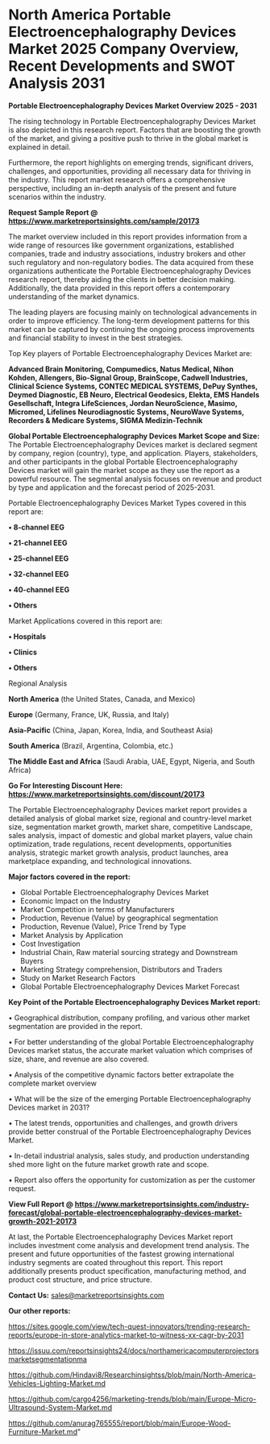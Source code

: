 # North America Portable Electroencephalography Devices Market 2025 Company Overview, Recent Developments and SWOT Analysis 2031

<Strong> Portable Electroencephalography Devices Market Overview 2025 - 2031</strong>

The rising technology in Portable Electroencephalography Devices Market is also depicted in this research report. Factors that are boosting the growth of the market, and giving a positive push to thrive in the global market is explained in detail.

Furthermore, the report highlights on emerging trends, significant drivers, challenges, and opportunities, providing all necessary data for thriving in the industry. This report market research offers a comprehensive perspective, including an in-depth analysis of the present and future scenarios within the industry.

<strong>Request Sample Report @ <a href=https://www.marketreportsinsights.com/sample/20173>https://www.marketreportsinsights.com/sample/20173</a></strong>

The market overview included in this report provides information from a wide range of resources like government organizations, established companies, trade and industry associations, industry brokers and other such regulatory and non-regulatory bodies. The data acquired from these organizations authenticate the Portable Electroencephalography Devices research report, thereby aiding the clients in better decision making. Additionally, the data provided in this report offers a contemporary understanding of the market dynamics.

The leading players are focusing mainly on technological advancements in order to improve efficiency. The long-term development patterns for this market can be captured by continuing the ongoing process improvements and financial stability to invest in the best strategies.

Top Key players of Portable Electroencephalography Devices Market are:

<strong>Advanced Brain Monitoring, Compumedics, Natus Medical, Nihon Kohden, Allengers, Bio-Signal Group, BrainScope, Cadwell Industries, Clinical Science Systems, CONTEC MEDICAL SYSTEMS, DePuy Synthes, Deymed Diagnostic, EB Neuro, Electrical Geodesics, Elekta, EMS Handels Gesellschaft, Integra LifeSciences, Jordan NeuroScience, Masimo, Micromed, Lifelines Neurodiagnostic Systems, NeuroWave Systems, Recorders & Medicare Systems, SIGMA Medizin-Technik</strong>

<strong><b>Global Portable Electroencephalography Devices Market Scope and Size:</b></strong>
The Portable Electroencephalography Devices market is declared segment by company, region (country), type, and application. Players, stakeholders, and other participants in the global Portable Electroencephalography Devices market will gain the market scope as they use the report as a powerful resource. The segmental analysis focuses on revenue and product by type and application and the forecast period of 2025-2031.

Portable Electroencephalography Devices Market Types covered in this report are:

<strong>• 8-channel EEG

• 21-channel EEG

• 25-channel EEG

• 32-channel EEG

• 40-channel EEG

• Others</strong>

Market Applications covered in this report are:

<strong>• Hospitals

• Clinics

• Others</strong> 

Regional Analysis

<strong>North America</strong> (the United States, Canada, and Mexico)

<strong>Europe</strong> (Germany, France, UK, Russia, and Italy)

<strong>Asia-Pacific</strong> (China, Japan, Korea, India, and Southeast Asia)

<strong>South America</strong> (Brazil, Argentina, Colombia, etc.)

<strong>The Middle East and Africa</strong> (Saudi Arabia, UAE, Egypt, Nigeria, and South Africa)

<strong>Go For Interesting Discount Here: <a href=https://www.marketreportsinsights.com/discount/20173>https://www.marketreportsinsights.com/discount/20173</a></strong>

The Portable Electroencephalography Devices market report provides a detailed analysis of global market size, regional and country-level market size, segmentation market growth, market share, competitive Landscape, sales analysis, impact of domestic and global market players, value chain optimization, trade regulations, recent developments, opportunities analysis, strategic market growth analysis, product launches, area marketplace expanding, and technological innovations.

<strong><b>Major factors covered in the report:</b></strong>
<ul>
  <li>Global Portable Electroencephalography Devices Market </li>
  <li>Economic Impact on the Industry</li>
  <li>Market Competition in terms of Manufacturers</li>
  <li>Production, Revenue (Value) by geographical segmentation</li>
  <li>Production, Revenue (Value), Price Trend by Type</li>
  <li>Market Analysis by Application</li>
  <li>Cost Investigation</li>
  <li>Industrial Chain, Raw material sourcing strategy and Downstream Buyers</li>
  <li>Marketing Strategy comprehension, Distributors and Traders</li>
  <li>Study on Market Research Factors</li>
  <li>Global Portable Electroencephalography Devices Market Forecast</li>
</ul>

<strong><b>Key Point of the Portable Electroencephalography Devices Market report:</b></strong>

• Geographical distribution, company profiling, and various other market segmentation are provided in the report.

• For better understanding of the global Portable Electroencephalography Devices market status, the accurate market valuation which comprises of size, share, and revenue are also covered.

• Analysis of the competitive dynamic factors better extrapolate the complete market overview

• What will be the size of the emerging Portable Electroencephalography Devices market in 2031?

• The latest trends, opportunities and challenges, and growth drivers provide better construal of the Portable Electroencephalography Devices Market.

• In-detail industrial analysis, sales study, and production understanding shed more light on the future market growth rate and scope.

• Report also offers the opportunity for customization as per the customer request.

<strong><b>View Full Report @ <a href=https://www.marketreportsinsights.com/industry-forecast/global-portable-electroencephalography-devices-market-growth-2021-20173>https://www.marketreportsinsights.com/industry-forecast/global-portable-electroencephalography-devices-market-growth-2021-20173</a></b></strong>


At last, the Portable Electroencephalography Devices Market report includes investment come analysis and development trend analysis. The present and future opportunities of the fastest growing international industry segments are coated throughout this report. This report additionally presents product specification, manufacturing method, and product cost structure, and price structure.

<strong>Contact Us:</strong>
sales@marketreportsinsights.com

<strong>Our other reports:</strong>

<a href=https://sites.google.com/view/tech-quest-innovators/trending-research-reports/europe-in-store-analytics-market-to-witness-xx-cagr-by-2031>https://sites.google.com/view/tech-quest-innovators/trending-research-reports/europe-in-store-analytics-market-to-witness-xx-cagr-by-2031</a>

<a href=https://issuu.com/reportsinsights24/docs/northamericacomputerprojectorsmarketsegmentationma>https://issuu.com/reportsinsights24/docs/northamericacomputerprojectorsmarketsegmentationma</a>

<a href=https://github.com/Hindavi8/Researchinsightss/blob/main/North-America-Vehicles-Lighting-Market.md>https://github.com/Hindavi8/Researchinsightss/blob/main/North-America-Vehicles-Lighting-Market.md</a>

<a href=https://github.com/cargo4256/marketing-trends/blob/main/Europe-Micro-Ultrasound-System-Market.md>https://github.com/cargo4256/marketing-trends/blob/main/Europe-Micro-Ultrasound-System-Market.md</a>

<a href=https://github.com/anurag765555/report/blob/main/Europe-Wood-Furniture-Market.md>https://github.com/anurag765555/report/blob/main/Europe-Wood-Furniture-Market.md</a>"
